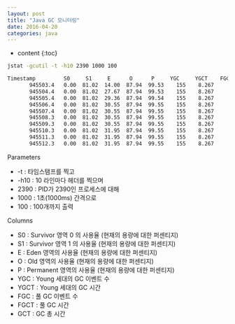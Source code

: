 ```yaml
---
layout: post
title: "Java GC 모니터링"
date: 2016-04-20
categories: java
---
```


* content
{:toc}

```bash
jstat -gcutil -t -h10 2390 1000 100

Timestamp         S0     S1     E      O      P     YGC     YGCT    FGC    FGCT     GCT
       945503.4   0.00  81.02  14.00  87.94  99.53    155    8.267     7    2.018   10.285
       945504.4   0.00  81.02  27.67  87.94  99.53    155    8.267     7    2.018   10.285
       945505.4   0.00  81.02  29.36  87.94  99.54    155    8.267     7    2.018   10.285
       945506.4   0.00  81.02  30.55  87.94  99.55    155    8.267     7    2.018   10.285
       945507.4   0.00  81.02  30.55  87.94  99.55    155    8.267     7    2.018   10.285
       945508.3   0.00  81.02  30.55  87.94  99.55    155    8.267     7    2.018   10.285
       945509.3   0.00  81.02  30.55  87.94  99.55    155    8.267     7    2.018   10.285
       945510.3   0.00  81.02  31.95  87.94  99.55    155    8.267     7    2.018   10.285
       945511.3   0.00  81.02  31.95  87.94  99.55    155    8.267     7    2.018   10.285
       945512.3   0.00  81.02  31.95  87.94  99.55    155    8.267     7    2.018   10.285
```

Parameters
- -t : 타임스탬프를 찍고
- -h10 : 10 라인마다 헤더를 찍으며
- 2390 : PID가 2390인 프로세스에 대해
- 1000 : 1초(1000ms) 간격으로
- 100 : 100개까지 출력

Columns
- S0 : Survivor 영역 0 의 사용율 (현재의 용량에 대한 퍼센티지)
- S1 : Survivor 영역 1 의 사용율 (현재의 용량에 대한 퍼센티지)
- E : Eden 영역의 사용율 (현재의 용량에 대한 퍼센티지)
- O : Old 영역의 사용율 (현재의 용량에 대한 퍼센티지)
- P : Permanent 영역의 사용율 (현재의 용량에 대한 퍼센티지)
- YGC : Young 세대의 GC 이벤트 수
- YGCT : Young 세대의 GC 시간
- FGC : 풀 GC 이벤트 수
- FGCT : 풀 GC 시간
- GCT : GC 총 시간